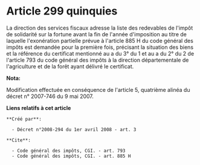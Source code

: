 # Article 299 quinquies

La direction des services fiscaux adresse la liste des redevables de l'impôt de solidarité sur la fortune avant la fin de
l'année d'imposition au titre de laquelle l'exonération partielle prévue à l'article 885 H du code général des impôts est
demandée pour la première fois, précisant la situation des biens et la référence du certificat mentionné au a du 3° du 1 et
au a du 2° du 2 de l'article 793 du code général des impôts à la direction départementale de l'agriculture et de la forêt
ayant délivré le certificat.

**Nota:**

Modification effectuée en conséquence de l'article 5, quatrième alinéa du décret n° 2007-746 du 9 mai 2007.

**Liens relatifs à cet article**

	**Créé par**:

	  - Décret n°2008-294 du 1er avril 2008 - art. 3

	**Cite**:

	  - Code général des impôts, CGI. - art. 793
	  - Code général des impôts, CGI. - art. 885 H
